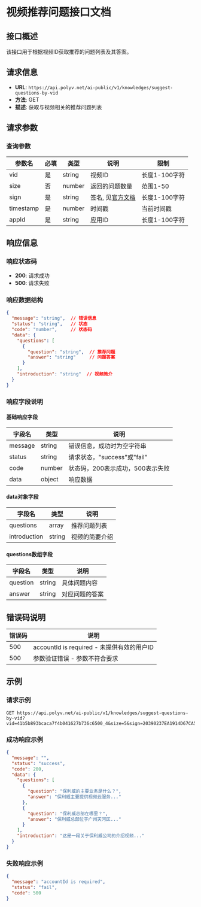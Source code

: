 # 视频推荐问题接口文档

## 接口概述

该接口用于根据视频ID获取推荐的问题列表及其答案。

## 请求信息

- **URL**: `https://api.polyv.net/ai-public/v1/knowledges/suggest-questions-by-vid`
- **方法**: GET
- **描述**: 获取与视频相关的推荐问题列表

## 请求参数

### 查询参数

| 参数名 | 必填 | 类型 | 说明 | 限制 |
|-------|-----|------|-----|------|
| vid | 是 | string | 视频ID | 长度1-100字符 |
| size | 否 | number | 返回的问题数量 | 范围1-50 |
| sign | 是 | string | 签名, 见[官方文档](https://help.polyv.net/index.html#/live/api/buildSign) | 长度1-100字符 |
| timestamp | 是 | number | 时间戳 | 当前时间戳 |
| appId | 是 | string | 应用ID | 长度1-100字符 |

## 响应信息

### 响应状态码

- **200**: 请求成功
- **500**: 请求失败

### 响应数据结构

```json
{
  "message": "string",  // 错误信息
  "status": "string",   // 状态
  "code": "number",     // 状态码
  "data": {
    "questions": [
      {
        "question": "string",  // 推荐问题
        "answer": "string"     // 问题答案
      }
    ],
    "introduction": "string"  // 视频简介
  }
}
```

### 响应字段说明

#### 基础响应字段
| 字段名 | 类型 | 说明 |
|-------|------|-----|
| message | string | 错误信息，成功时为空字符串 |
| status | string | 请求状态，"success"或"fail" |
| code | number | 状态码，200表示成功，500表示失败 |
| data | object | 响应数据 |

#### data对象字段
| 字段名 | 类型 | 说明 |
|-------|------|-----|
| questions | array | 推荐问题列表 |
| introduction | string | 视频的简要介绍 |

#### questions数组字段
| 字段名 | 类型 | 说明 |
|-------|------|-----|
| question | string | 具体问题内容 |
| answer | string | 对应问题的答案 |

## 错误码说明

| 错误码 | 说明 |
|-------|------|
| 500 | accountId is required - 未提供有效的用户ID |
| 500 | 参数验证错误 - 参数不符合要求 |

## 示例

### 请求示例

```
GET https://api.polyv.net/ai-public/v1/knowledges/suggest-questions-by-vid?vid=41b5b893bcaca7f4b041627b736c6500_4&size=5&sign=20390237EA1914D67CA5561320D3A41F×tamp=1740724559010&appId=f0npfukn0d
```

### 成功响应示例

```json
{
  "message": "",
  "status": "success",
  "code": 200,
  "data": {
    "questions": [
      {
        "question": "保利威的主要业务是什么？",
        "answer": "保利威主要提供视频云服务..."
      },
      {
        "question": "保利威总部在哪里？",
        "answer": "保利威总部位于广州天河区..."
      }
    ],
    "introduction": "这是一段关于保利威公司的介绍视频..."
  }
}
```

### 失败响应示例

```json
{
  "message": "accountId is required",
  "status": "fail",
  "code": 500
}
``` 